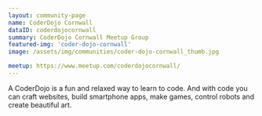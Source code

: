 ```yaml
---
layout: community-page
name: CoderDojo Cornwall
dataID: coderdojocornwall
summary: CoderDojo Cornwall Meetup Group
featured-img: 'coder-dojo-cornwall'
image: /assets/img/communities/coder-dojo-cornwall_thumb.jpg

meetup: https://www.meetup.com/coderdojocornwall/
---
```


A CoderDojo is a fun and relaxed way to learn to code. And with code you can craft websites, build smartphone apps, make games, control robots and create beautiful art.
